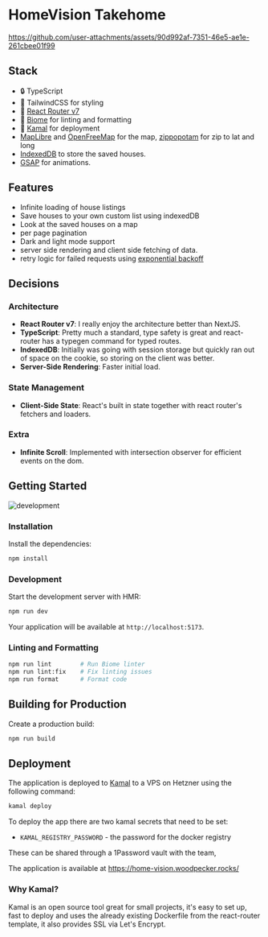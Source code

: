 # HomeVision Takehome

https://github.com/user-attachments/assets/90d992af-7351-46e5-ae1e-261cbee01f99

## Stack

- 🔒 TypeScript
- 🎉 TailwindCSS for styling
- 📖 [React Router v7](https://reactrouter.com/)
- 📖 [Biome](https://biomejs.dev/) for linting and formatting
- 📖 [Kamal](https://kamal-deploy.org/) for deployment
- [MapLibre](https://visgl.github.io/react-map-gl) and [OpenFreeMap](https://openfreemap.org) for the map, [zippopotam](https://api.zippopotam.us) for zip to lat and long
- [IndexedDB](https://developer.mozilla.org/en-US/docs/Web/API/IndexedDB_API) to store the saved houses.
- [GSAP](https://gsap.com/) for animations.

## Features

- Infinite loading of house listings
- Save houses to your own custom list using indexedDB
- Look at the saved houses on a map
- per page pagination
- Dark and light mode support
- server side rendering and client side fetching of data.
- retry logic for failed requests using [exponential backoff](https://medium.com/bobble-engineering/how-does-exponential-backoff-work-90ef02401c65)

## Decisions

### Architecture
- **React Router v7**: I really enjoy the architecture better than NextJS.
- **TypeScript**: Pretty much a standard, type safety is great and react-router has a typegen command for typed routes.
- **IndexedDB**: Initially was going with session storage but quickly ran out of space on the cookie, so storing on the client was better.
- **Server-Side Rendering**: Faster initial load.

### State Management
- **Client-Side State**: React's built in state together with react router's fetchers and loaders.

### Extra
- **Infinite Scroll**: Implemented with intersection observer for efficient events on the dom.

## Getting Started

![development](https://github.com/user-attachments/assets/1f829490-f2aa-4964-ab3b-825cc8313f27)

### Installation

Install the dependencies:

```bash
npm install
```

### Development

Start the development server with HMR:

```bash
npm run dev
```

Your application will be available at `http://localhost:5173`.

### Linting and Formatting

```bash
npm run lint        # Run Biome linter
npm run lint:fix    # Fix linting issues
npm run format      # Format code
```

## Building for Production

Create a production build:

```bash
npm run build
```

## Deployment

The application is deployed to [Kamal](https://kamal-deploy.org/) to a VPS on Hetzner using the following command:

```bash
kamal deploy
```

To deploy the app there are two kamal secrets that need to be set:

- `KAMAL_REGISTRY_PASSWORD` - the password for the docker registry

These can be shared through a 1Password vault with the team,

The application is available at https://home-vision.woodpecker.rocks/

### Why Kamal?

Kamal is an open source tool great for small projects, it's easy to set up, fast to deploy and uses the already existing Dockerfile from the react-router template, it also provides SSL via Let's Encrypt.

